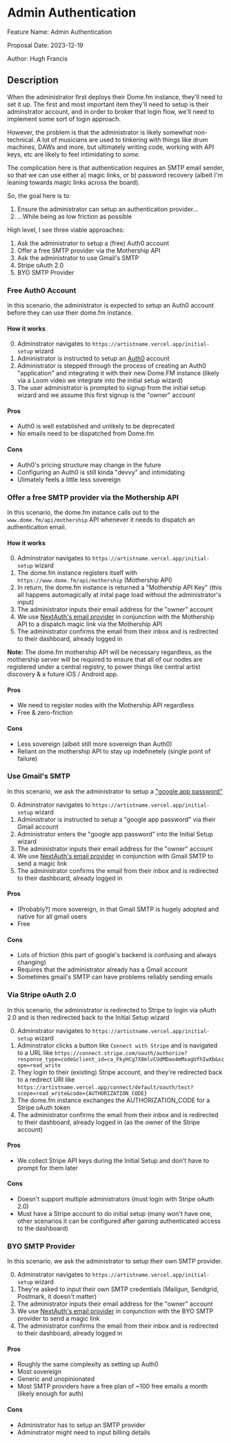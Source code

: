 # Admin Authentication

Feature Name: Admin Authentication

Proposal Date: 2023-12-19

Author: Hugh Francis

## Description

When the administrator first deploys their Dome.fm instance, they'll need to set it up. The
first and most important item they'll need to setup is their adminstrator account, and in
order to broker that login flow, we'll need to implement some sort of login approach.

However, the problem is that the administrator is likely somewhat non-technical. A lot of 
musicians are used to tinkering with things like drum machines, DAWs and more, but ultimately
writing code, working with API keys, etc are likely to feel intimidating to *some*.

The complication here is that authentication requires an SMTP email sender, so that we can use
either a) magic links, or b) password recovery (albeit I'm leaning towards magic links across the
board).

So, the goal here is to:
1) Ensure the administrator can setup an authentication provider...
2) ...While being as low friction as possible

High level, I see three viable approaches:
1. Ask the administrator to setup a (free) Auth0 account
2. Offer a free SMTP provider via the Mothership API
3. Ask the administrator to use Gmail's SMTP
4. Stripe oAuth 2.0
5. BYO SMTP Provider

### Free Auth0 Account

In this scenario, the administrator is expected to setup an Auth0 account before
they can use their dome.fm instance.

#### How it works

0. Adminstrator navigates to `https://artistname.vercel.app/initial-setup` wizard
1. Administrator is instructed to setup an [Auth0](https://auth0.com/) account
2. Administrator is stepped through the process of creating an Auth0 "application"
and integrating it with their new Dome.FM instance (likely via a Loom video we 
integrate into the initial setup wizard)
3. The user administrator is prompted to signup from the initial setup wizard and
we assume this first signup is the "owner" account

#### Pros
- Auth0 is well established and unlikely to be deprecated
- No emails need to be dispatched from Dome.fm

#### Cons
- Auth0's pricing structure may change in the future
- Configuring an Auth0 is still kinda "devvy" and intimidating
- Ulimately feels a little less sovereign 

### Offer a free SMTP provider via the Mothership API

In this scenario, the dome.fm instance calls out to the `www.dome.fm/api/mothership`
API whenever it needs to dispatch an authentication email.

#### How it works

0. Adminstrator navigates to `https://artistname.vercel.app/initial-setup` wizard
1. The dome.fm instance registers itself with `https://www.dome.fm/api/mothership`
(Mothership API)
2. In return, the dome.fm instance is returned a "Mothership API Key" (this all happens
automagically at inital page load without the administrator's input)
3. The administrator inputs their email address for the "owner" account
4. We use [NextAuth's email provider](https://next-auth.js.org/providers/email) in 
conjunction with the Mothership API to a dispatch magic link via the Mothership API
5. The administrator confirms the email from their inbox and is redirected to their
dashboard, already logged in

**Note:** The dome.fm mothership API will be necessary regardless, as the mothership server
will be required to ensure that all of our nodes are registered under a central registry,
to power things like central artist discovery & a future iOS / Android app.

#### Pros
- We need to register nodes with the Mothership API regardless
- Free & zero-friction

#### Cons
- Less sovereign (albeit still more sovereign than Auth0)
- Reliant on the mothership API to stay up indefinetely (single point of failure)

### Use Gmail's SMTP

In this scenario, we ask the administrator to setup a ["google app password"](https://www.febooti.com/products/automation-workshop/tutorials/enable-google-app-passwords-for-smtp.html)

0. Adminstrator navigates to `https://artistname.vercel.app/initial-setup` wizard
1. Administrator is instructed to setup a "google app password" via their Gmail account
2. Administrator enters the "google app password" into the Initial Setup wizard
3. The administrator inputs their email address for the "owner" account
4. We use [NextAuth's email provider](https://next-auth.js.org/providers/email) in 
conjunction with Gmail SMTP to send a magic link
5. The administrator confirms the email from their inbox and is redirected to their
dashboard, already logged in

#### Pros
- (Probably?) more sovereign, in that Gmail SMTP is hugely adopted and native for all gmail users
- Free

#### Cons
- Lots of friction (this part of google's backend is confusing and always changing)
- Requires that the administrator already has a Gmail account
- Sometimes gmail's SMTP can have problems reliably sending emails

### Via Stripe oAuth 2.0

In this scenario, the administrator is redirected to Stripe to login via oAuth 2.0
and is then redirected back to the Initial Setup wizard 

0. Adminstrator navigates to `https://artistname.vercel.app/initial-setup` wizard
1. Adminstrator clicks a button like `Connect with Stripe` and is navigated to a 
URL like `https://connect.stripe.com/oauth/authorize?response_type=code&client_id=ca_FkyHCg7X8mlvCUdMDao4mMxagUfhIwXb&scope=read_write`
2. They login to their (existing) Stripe account, and they're redirected back to a 
redirect URI like `https://artistname.vercel.app/connect/default/oauth/test?scope=read_write&code={AUTHORIZATION_CODE}`
3. The dome.fm instance exchanges the AUTHORIZATION_CODE for a Stripe oAuth token
4. The administrator confirms the email from their inbox and is redirected to their
dashboard, already logged in (as the owner of the Stripe account)

#### Pros
- We collect Stripe API keys during the Initial Setup and don't have to prompt
for them later

#### Cons
- Doesn't support multiple administrators (must login with Stripe oAuth 2.0)
- Must have a Stripe account to do initial setup (many won't have one, other scenarios it can be configured
after gaining authenticated access to the dashboard)

### BYO SMTP Provider

In this scenario, we ask the administrator to setup their own SMTP provider.

0. Adminstrator navigates to `https://artistname.vercel.app/initial-setup` wizard
1. They're asked to input their own SMTP credentials (Mailgun, Sendgrid, Postmark, it doesn't  matter)
2. The administrator inputs their email address for the "owner" account
3. We use [NextAuth's email provider](https://next-auth.js.org/providers/email) in 
conjunction with the BYO SMTP provider to send a magic link
4. The administrator confirms the email from their inbox and is redirected to their
dashboard, already logged in

#### Pros
- Roughly the same complexity as setting up Auth0
- Most sovereign
- Generic and unopinionated
- Most SMTP providers have a free plan of ~100 free emails a month (likely enough for auth)

#### Cons
- Administrator has to setup an SMTP provider
- Adminstrator might need to input billing details